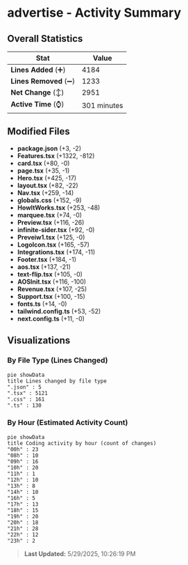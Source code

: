 # advertise - Activity Summary 

## Overall Statistics

| Stat                   | Value                                                             |
| ---------------------- | ----------------------------------------------------------------- |
| **Lines Added** (➕)   | 4184                                          |
| **Lines Removed** (➖) | 1233                                        |
| **Net Change** (↕)    | 2951                |
| **Active Time** (⌚)   | 301 minutes |


## Modified Files
- **package.json** (+3, -2)
- **Features.tsx** (+1322, -812)
- **card.tsx** (+80, -0)
- **page.tsx** (+35, -1)
- **Hero.tsx** (+425, -17)
- **layout.tsx** (+82, -22)
- **Nav.tsx** (+259, -14)
- **globals.css** (+152, -9)
- **HowItWorks.tsx** (+253, -48)
- **marquee.tsx** (+74, -0)
- **Preview.tsx** (+116, -26)
- **infinite-sider.tsx** (+92, -0)
- **Preveiw1.tsx** (+125, -0)
- **LogoIcon.tsx** (+165, -57)
- **Integrations.tsx** (+174, -11)
- **Footer.tsx** (+184, -1)
- **aos.tsx** (+137, -21)
- **text-flip.tsx** (+105, -0)
- **AOSInit.tsx** (+116, -100)
- **Revenue.tsx** (+107, -25)
- **Support.tsx** (+100, -15)
- **fonts.ts** (+14, -0)
- **tailwind.config.ts** (+53, -52)
- **next.config.ts** (+11, -0)

## Visualizations

### By File Type (Lines Changed)

```mermaid
pie showData
title Lines changed by file type
".json" : 5
".tsx" : 5121
".css" : 161
".ts" : 130
```

### By Hour (Estimated Activity Count)

```mermaid
pie showData
title Coding activity by hour (count of changes)
"00h" : 23
"08h" : 10
"09h" : 16
"10h" : 20
"11h" : 1
"12h" : 10
"13h" : 8
"14h" : 10
"16h" : 5
"17h" : 13
"18h" : 15
"19h" : 20
"20h" : 18
"21h" : 28
"22h" : 12
"23h" : 2
```


> **Last Updated:** 5/29/2025, 10:26:19 PM